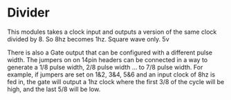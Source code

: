 # Divider
This modules takes a clock input and outputs a version of the same clock divided by 8. So 8hz becomes 1hz.
Square wave only. 5v

There is also a Gate output that can be configured with a different pulse width. The jumpers on on 14pin headers
can be connected in a way to generate a 1/8 pulse width, 2/8 pulse width ... to 7/8 pulse width.
For example, if jumpers are set on 1&2, 3&4, 5&6 and an input clock of 8hz is fed in, the gate will output a 1hz clock
where the first 3/8 of the cycle will be high, and the last 5/8 will be low.

